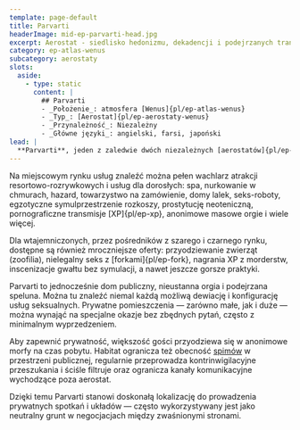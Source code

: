 ```yaml
---
template: page-default
title: Parvarti
headerImage: mid-ep-parvarti-head.jpg
excerpt: Aerostat - siedlisko hedonizmu, dekadencji i podejrzanych transakcji 
category: ep-atlas-wenus
subcategory: aerostaty
slots:
  aside:
    - type: static
      content: |
        ## Parvarti
        - _Położenie_: atmosfera [Wenus]{pl/ep-atlas-wenus}
        - _Typ_: [Aerostat]{pl/ep-aerostaty-wenus}
        - _Przynależność_: Niezależny
        - _Główne języki_: angielski, farsi, japoński
lead: |
  **Parvarti**, jeden z zaledwie dwóch niezależnych [aerostatów]{pl/ep-aerostaty-wenus}, reklamuje się jako miejsce, gdzie marzenia stają się rzeczywistością. Znany jest z raczej podejrzanej reputacji — jako coś w rodzaju klubu swingersów [Układu Wewnętrznego]{pl/ep-wewnetrze} lub [habitatowej]{pl/ep-habitat} dzielnicy czerwonych latarni, która zaspokaja niemal każdą fantazję, fetysz czy dewiację — z gwarancją dyskrecji.
---
```

Na miejscowym rynku usług znaleźć można pełen wachlarz atrakcji resortowo-rozrywkowych i usług dla dorosłych: spa, nurkowanie w chmurach, hazard, towarzystwo na zamówienie, domy lalek, seks-roboty, egzotyczne symulprzestrzenie rozkoszy, prostytucję neoteniczną, pornograficzne transmisje [XP]{pl/ep-xp}, anonimowe masowe orgie i wiele więcej.

Dla wtajemniczonych, przez pośredników z szarego i czarnego rynku, dostępne są również mroczniejsze oferty: przyodziewanie zwierząt (zoofilia), nielegalny seks z [forkami]{pl/ep-fork}, nagrania XP z morderstw, inscenizacje gwałtu bez symulacji, a nawet jeszcze gorsze praktyki.

Parvarti to jednocześnie dom publiczny, nieustanna orgia i podejrzana speluna. Można tu znaleźć niemal każdą możliwą dewiację i konfigurację usług seksualnych. Prywatne pomieszczenia — zarówno małe, jak i duże — można wynająć na specjalne okazje bez zbędnych pytań, często z minimalnym wyprzedzeniem.

Aby zapewnić prywatność, większość gości przyodziewa się w anonimowe morfy na czas pobytu. Habitat ogranicza też obecność [spimów](#) w przestrzeni publicznej, regularnie przeprowadza kontrinwigilacyjne przeszukania i ściśle filtruje oraz ogranicza kanały komunikacyjne wychodzące poza aerostat.

Dzięki temu Parvarti stanowi doskonałą lokalizację do prowadzenia prywatnych spotkań i układów — często wykorzystywany jest jako neutralny grunt w negocjacjach między zwaśnionymi stronami.
